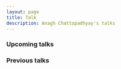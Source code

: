 ```yaml
---
layout: page
title: Talk
description: Anagh Chattopadhyay's talks
---
```



### <a name="upcoming"></a>Upcoming talks 


### <a name="previous"></a>Previous talks


<!-- - **September 2011**, Estimating the Genetic Relationship between two Random Individuals from Genome Sequence Data; D. Basu Memorial Award Lecture Series, Indian Statistical Institute, Kolkata, India. -->
